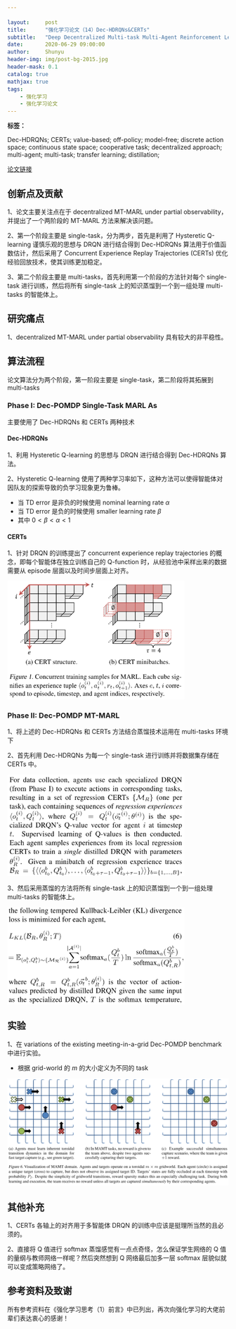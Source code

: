 ```yaml
---

layout:     post
title:      "强化学习论文（14）Dec-HDRQNs&CERTs"
subtitle:   "Deep Decentralized Multi-task Multi-Agent Reinforcement Learning under Partial Observability"
date:       2020-06-29 09:00:00
author:     Shunyu
header-img: img/post-bg-2015.jpg
header-mask: 0.1
catalog: true
mathjax: true
tags:
    - 强化学习
    - 强化学习论文
---
```




**标签：**

Dec-HDRQNs; CERTs; value-based; off-policy; model-free; discrete action space; continuous state space; cooperative task; decentralized approach; multi-agent; multi-task; transfer learning; distillation;



[论文链接](https://arxiv.org/abs/1703.06182)



## 创新点及贡献

1、论文主要关注点在于 decentralized MT-MARL under partial observability，并提出了一个两阶段的 MT-MARL 方法来解决该问题。



2、第一个阶段主要是 single-task，分为两步，首先是利用了 Hysteretic Q-learning 谨慎乐观的思想与 DRQN 进行结合得到 Dec-HDRQNs 算法用于价值函数估计，然后采用了 Concurrent Experience Replay Trajectories (CERTs) 优化经验回放技术，使其训练更加稳定。



3、第二个阶段主要是 multi-tasks，首先利用第一个阶段的方法针对每个 single-task 进行训练，然后将所有 single-task 上的知识蒸馏到一个到一组处理  multi-tasks 的智能体上。



## 研究痛点

1、decentralized MT-MARL under partial observability 具有较大的非平稳性。



## 算法流程

论文算法分为两个阶段，第一阶段主要是 single-task，第二阶段将其拓展到 multi-tasks



### Phase I: Dec-POMDP Single-Task MARL As

主要使用了 Dec-HDRQNs 和 CERTs 两种技术

#### Dec-HDRQNs

1、利用 Hysteretic Q-learning 的思想与 DRQN 进行结合得到 Dec-HDRQNs 算法。



2、Hysteretic Q-learning 使用了两种学习率如下，这种方法可以使得智能体对因队友的探索导致的负学习现象更为鲁棒。

- 当 TD error 是非负的时候使用 nominal learning rate $\alpha$ 
- 当 TD error 是负的时候使用 smaller learning rate $\beta$ 
- 其中 $0 < \beta < \alpha < 1$



#### CERTs

1、针对 DRQN 的训练提出了 concurrent experience replay trajectories 的概念，即每个智能体在独立训练自己的 Q-function 时，从经验池中采样出来的数据需要从 episode 层面以及时间步层面上对齐。

<img width="80%" src="/img/in-post/2020-06-29-强化学习论文（14）Dec-HDRQNs&CERTs.assets/image-20200629114443632.png"/>



### Phase II: Dec-POMDP MT-MARL

1、将上述的 Dec-HDRQNs 和 CERTs 方法结合蒸馏技术运用在 multi-tasks 环境下



2、首先利用 Dec-HDRQNs 为每一个 single-task 进行训练并将数据集存储在 CERTs 中。

<img width="80%" src="/img/in-post/2020-06-29-强化学习论文（14）Dec-HDRQNs&CERTs.assets/image-20200629114959751.png"/>



3、然后采用蒸馏的方法将所有 single-task 上的知识蒸馏到一个到一组处理  multi-tasks 的智能体上。

<img width="80%" src="/img/in-post/2020-06-29-强化学习论文（14）Dec-HDRQNs&CERTs.assets/image-20200629115023087.png"/>



## 实验

1、在 variations of the existing meeting-in-a-grid Dec-POMDP benchmark 中进行实验。

- 根据 grid-world 的 $m$ 的大小定义为不同的 task

<img width="100%" src="/img/in-post/2020-06-29-强化学习论文（14）Dec-HDRQNs&CERTs.assets/image-20200629115419034.png"/>



## 其他补充

1、CERTs 各轴上的对齐用于多智能体 DRQN 的训练中应该是挺理所当然的且必须的。

2、直接将 Q 值进行 softmax 蒸馏感觉有一点点奇怪，怎么保证学生网络的 Q 值的量纲与教师网络一样呢？然后突然想到 Q 网络最后加多一层 softmax 层貌似就可以变成策略网络了。



## 参考资料及致谢

所有参考资料在《强化学习思考（1）前言》中已列出，再次向强化学习的大佬前辈们表达衷心的感谢！

